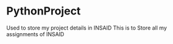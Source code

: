 # PythonProject
Used to store my project details in INSAID
This is to Store all my assignments of INSAID 
